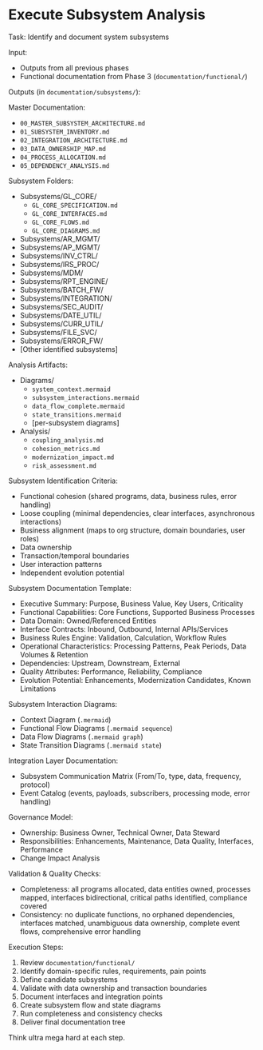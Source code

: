 # Execute Subsystem Analysis

Task: Identify and document system subsystems

Input:
- Outputs from all previous phases
- Functional documentation from Phase 3 (`documentation/functional/`)

Outputs (in `documentation/subsystems/`):

Master Documentation:
- `00_MASTER_SUBSYSTEM_ARCHITECTURE.md`
- `01_SUBSYSTEM_INVENTORY.md`
- `02_INTEGRATION_ARCHITECTURE.md`
- `03_DATA_OWNERSHIP_MAP.md`
- `04_PROCESS_ALLOCATION.md`
- `05_DEPENDENCY_ANALYSIS.md`

Subsystem Folders:
- Subsystems/GL_CORE/
  - `GL_CORE_SPECIFICATION.md`
  - `GL_CORE_INTERFACES.md`
  - `GL_CORE_FLOWS.md`
  - `GL_CORE_DIAGRAMS.md`
- Subsystems/AR_MGMT/
- Subsystems/AP_MGMT/
- Subsystems/INV_CTRL/
- Subsystems/IRS_PROC/
- Subsystems/MDM/
- Subsystems/RPT_ENGINE/
- Subsystems/BATCH_FW/
- Subsystems/INTEGRATION/
- Subsystems/SEC_AUDIT/
- Subsystems/DATE_UTIL/
- Subsystems/CURR_UTIL/
- Subsystems/FILE_SVC/
- Subsystems/ERROR_FW/
- [Other identified subsystems]

Analysis Artifacts:
- Diagrams/
  - `system_context.mermaid`
  - `subsystem_interactions.mermaid`
  - `data_flow_complete.mermaid`
  - `state_transitions.mermaid`
  - [per-subsystem diagrams]
- Analysis/
  - `coupling_analysis.md`
  - `cohesion_metrics.md`
  - `modernization_impact.md`
  - `risk_assessment.md`

Subsystem Identification Criteria:
- Functional cohesion (shared programs, data, business rules, error handling)
- Loose coupling (minimal dependencies, clear interfaces, asynchronous interactions)
- Business alignment (maps to org structure, domain boundaries, user roles)
- Data ownership
- Transaction/temporal boundaries
- User interaction patterns
- Independent evolution potential

Subsystem Documentation Template:
- Executive Summary: Purpose, Business Value, Key Users, Criticality
- Functional Capabilities: Core Functions, Supported Business Processes
- Data Domain: Owned/Referenced Entities
- Interface Contracts: Inbound, Outbound, Internal APIs/Services
- Business Rules Engine: Validation, Calculation, Workflow Rules
- Operational Characteristics: Processing Patterns, Peak Periods, Data Volumes & Retention
- Dependencies: Upstream, Downstream, External
- Quality Attributes: Performance, Reliability, Compliance
- Evolution Potential: Enhancements, Modernization Candidates, Known Limitations

Subsystem Interaction Diagrams:
- Context Diagram (`.mermaid`)
- Functional Flow Diagrams (`.mermaid sequence`)
- Data Flow Diagrams (`.mermaid graph`)
- State Transition Diagrams (`.mermaid state`)

Integration Layer Documentation:
- Subsystem Communication Matrix (From/To, type, data, frequency, protocol)
- Event Catalog (events, payloads, subscribers, processing mode, error handling)

Governance Model:
- Ownership: Business Owner, Technical Owner, Data Steward
- Responsibilities: Enhancements, Maintenance, Data Quality, Interfaces, Performance
- Change Impact Analysis

Validation & Quality Checks:
- Completeness: all programs allocated, data entities owned, processes mapped, interfaces bidirectional, critical paths identified, compliance covered
- Consistency: no duplicate functions, no orphaned dependencies, interfaces matched, unambiguous data ownership, complete event flows, comprehensive error handling

Execution Steps:
1. Review `documentation/functional/`
2. Identify domain-specific rules, requirements, pain points
3. Define candidate subsystems
4. Validate with data ownership and transaction boundaries
5. Document interfaces and integration points
6. Create subsystem flow and state diagrams
7. Run completeness and consistency checks
8. Deliver final documentation tree

Think ultra mega hard at each step.